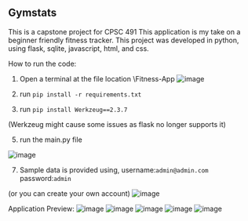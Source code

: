 ## Gymstats

This is a capstone project for CPSC 491
This application is my take on a beginner friendly fitness tracker.
This project was developed in python, using flask, sqlite, javascript, html, and css.

How to run the code:

1. Open a terminal at the file location \Fitness-App 
![image](https://github.com/jqluu/Fitness-App/assets/72171222/d84fe652-b77e-4aff-b07e-a3bd682dbef4)
2. run `pip install -r requirements.txt`

4. run `pip install Werkzeug==2.3.7`

   
(Werkzeug might cause some issues as flask no longer supports it)


5.  run the main.py file

   
![image](https://github.com/jqluu/Fitness-App/assets/72171222/0f70351d-1140-4c18-a263-f603095a534d)


7. Sample data is provided using, 
username:`admin@admin.com`
password:`admin`

(or you can create your own account)
![image](https://github.com/jqluu/Fitness-App/assets/72171222/9babbcee-87c9-4a02-a682-28fc782ed61a)



Application Preview:
![image](https://github.com/jqluu/Fitness-App/assets/72171222/d9c385a0-14c3-4d35-b6bd-ce95349096a0)
![image](https://github.com/jqluu/Fitness-App/assets/72171222/df1c28d6-5b7b-4c3f-870d-6a91654704ad)
![image](https://github.com/jqluu/Fitness-App/assets/72171222/c970d727-b0fd-4639-b299-a619a193f470)
![image](https://github.com/jqluu/Fitness-App/assets/72171222/3fea1bde-84e6-4061-a8bc-aca50374a435)
![image](https://github.com/jqluu/Fitness-App/assets/72171222/d8ff6e8e-89b1-4345-9fb6-21eff77a588c)


